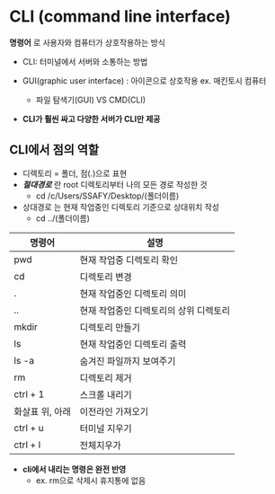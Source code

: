 # CLI (command line interface)
**명령어** 로 사용자와 컴퓨터가 상호작용하는 방식

- CLI: 터미널에서 서버와 소통하는 방법 
- GUI(graphic user interface)
: 아이콘으로 상호작용 ex. 매킨토시 컴퓨터
    - 파일 탐색기(GUI) VS CMD(CLI)

- **CLI가 훨씬 싸고 다양한 서버가 CLI만 제공**

## CLI에서 점의 역할

- 디렉토리 = 폴더, 점(.)으로 표현
- ***절대경로*** 란 root 디렉토리부터 나의 모든 경로 작성한 것 
    - cd /c/Users/SSAFY/Desktop/(폴더이름)
- 상대경로 는 현재 작업중인 디렉토리 기준으로 상대위치 작성
    - cd ../(폴더이름)

| 명령어 | 설명 
| -   | - |
| pwd   | 현재 작업중 디렉토리 확인 | 
| cd    | 디렉토리 변경|
| .     | 현재 작업중인 디렉토리 의미|
| ..    | 현재 작업중인 디렉토리의 상위 디렉토리|
| mkdir |디렉토리 만들기|
| ls    | 현재 작업중인 디렉토리 출력|
| ls -a | 숨겨진 파일까지 보여주기
| rm    | 디렉토리 제거|
| ctrl + 1 | 스크롤 내리기|
| 화살표 위, 아래 | 이전라인 가져오기|
| ctrl + u | 터미널 지우기
| ctrl + l | 전체지우가

- **cli에서 내리는 명령은 완전 반영** 
  - ex. rm으로 삭제시 휴지통에 없음
  


